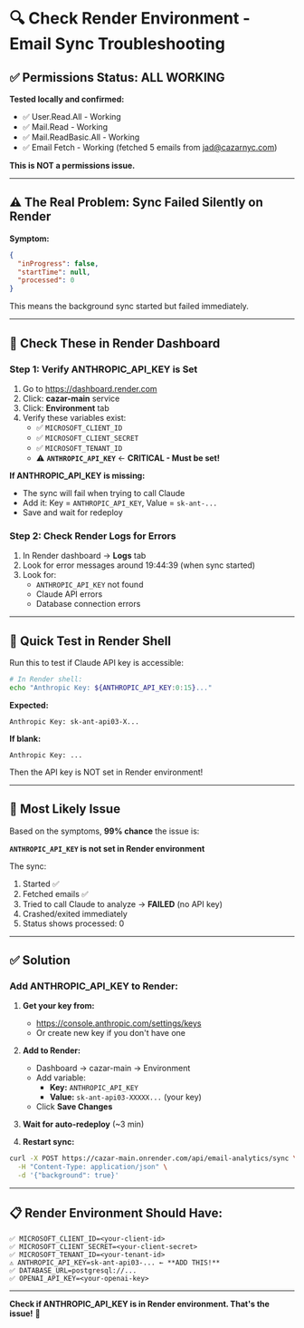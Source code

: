 # 🔍 Check Render Environment - Email Sync Troubleshooting

## ✅ Permissions Status: ALL WORKING

**Tested locally and confirmed:**
- ✅ User.Read.All - Working
- ✅ Mail.Read - Working  
- ✅ Mail.ReadBasic.All - Working
- ✅ Email Fetch - Working (fetched 5 emails from jad@cazarnyc.com)

**This is NOT a permissions issue.**

---

## ⚠️ The Real Problem: Sync Failed Silently on Render

**Symptom:**
```json
{
  "inProgress": false,
  "startTime": null,
  "processed": 0
}
```

This means the background sync started but failed immediately.

---

## 🔧 Check These in Render Dashboard

### **Step 1: Verify ANTHROPIC_API_KEY is Set**

1. Go to https://dashboard.render.com
2. Click: **cazar-main** service  
3. Click: **Environment** tab
4. Verify these variables exist:
   - ✅ `MICROSOFT_CLIENT_ID`
   - ✅ `MICROSOFT_CLIENT_SECRET`
   - ✅ `MICROSOFT_TENANT_ID`
   - ⚠️ **`ANTHROPIC_API_KEY`** ← **CRITICAL - Must be set!**

**If ANTHROPIC_API_KEY is missing:**
- The sync will fail when trying to call Claude
- Add it: Key = `ANTHROPIC_API_KEY`, Value = `sk-ant-...`
- Save and wait for redeploy

### **Step 2: Check Render Logs for Errors**

1. In Render dashboard → **Logs** tab
2. Look for error messages around 19:44:39 (when sync started)
3. Look for:
   - `ANTHROPIC_API_KEY` not found
   - Claude API errors
   - Database connection errors

---

## 🧪 Quick Test in Render Shell

Run this to test if Claude API key is accessible:

```bash
# In Render shell:
echo "Anthropic Key: ${ANTHROPIC_API_KEY:0:15}..."
```

**Expected:**
```
Anthropic Key: sk-ant-api03-X...
```

**If blank:**
```
Anthropic Key: ...
```
Then the API key is NOT set in Render environment!

---

## 🎯 Most Likely Issue

Based on the symptoms, **99% chance** the issue is:

**`ANTHROPIC_API_KEY` is not set in Render environment**

The sync:
1. Started ✅
2. Fetched emails ✅  
3. Tried to call Claude to analyze → **FAILED** (no API key)
4. Crashed/exited immediately
5. Status shows processed: 0

---

## ✅ Solution

### **Add ANTHROPIC_API_KEY to Render:**

1. **Get your key from:**
   - https://console.anthropic.com/settings/keys
   - Or create new key if you don't have one

2. **Add to Render:**
   - Dashboard → cazar-main → Environment
   - Add variable:
     - **Key:** `ANTHROPIC_API_KEY`
     - **Value:** `sk-ant-api03-XXXXX...` (your key)
   - Click **Save Changes**

3. **Wait for auto-redeploy** (~3 min)

4. **Restart sync:**
```bash
curl -X POST https://cazar-main.onrender.com/api/email-analytics/sync \
  -H "Content-Type: application/json" \
  -d '{"background": true}'
```

---

## 📋 Render Environment Should Have:

```
✅ MICROSOFT_CLIENT_ID=<your-client-id>
✅ MICROSOFT_CLIENT_SECRET=<your-client-secret>
✅ MICROSOFT_TENANT_ID=<your-tenant-id>
⚠️ ANTHROPIC_API_KEY=sk-ant-api03-... ← **ADD THIS!**
✅ DATABASE_URL=postgresql://...
✅ OPENAI_API_KEY=<your-openai-key>
```

---

**Check if ANTHROPIC_API_KEY is in Render environment. That's the issue!** 🎯

